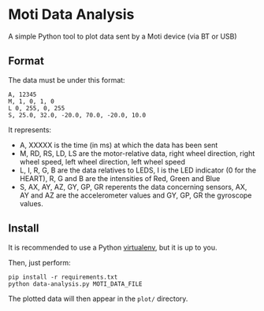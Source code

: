 # Moti Data Analysis

A simple Python tool to plot data sent by a Moti device (via BT or USB)

## Format

The data must be under this format:

    A, 12345
    M, 1, 0, 1, 0
    L 0, 255, 0, 255
    S, 25.0, 32.0, -20.0, 70.0, -20.0, 10.0

It represents:

* A, XXXXX is the time (in ms) at which the data has been sent
* M, RD, RS, LD, LS are the motor-relative data, right wheel direction,
right wheel speed, left wheel direction, left wheel speed
* L, I, R, G, B are the data relatives to LEDS, I is the LED indicator
(0 for the HEART), R, G and B are the intensities of Red, Green and Blue
* S, AX, AY, AZ, GY, GP, GR reperents the data concerning sensors, AX, AY
and AZ are the accelerometer values and GY, GP, GR the gyroscope values.

## Install

It is recommended to use a Python [virtualenv](http://virtualenv.readthedocs.org/en/latest/),
but it is up to you.

Then, just perform:

    pip install -r requirements.txt
    python data-analysis.py MOTI_DATA_FILE

The plotted data will then appear in the `plot/` directory.
